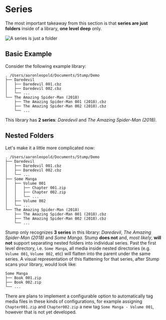 # Series

The most important takeaway from this section is that **series are just folders** inside of a library, **one level deep** only.

![A series is just a folder](/images/1folder1series.gif)

## Basic Example

Consider the following example library:

```
. /Users/aaronleopold/Documents/Stump/Demo
├── Daredevil
│   ├── Daredevil 001.cbz
│   ├── Daredevil 002.cbz
│   └── ...
└── The Amazing Spider-Man (2018)
    ├── The Amazing Spider-Man 001 (2018).cbz
    ├── The Amazing Spider-Man 002 (2018).cbz
    └── ...
```

This library has **2 series**: _Daredevil_ and _The Amazing Spider-Man (2018)_.

## Nested Folders

Let's make it a little more complicated now:

```
. /Users/aaronleopold/Documents/Stump/Demo
├── Daredevil
│   ├── Daredevil 001.cbz
│   ├── Daredevil 002.cbz
│   └── ...
├── Some Manga
│   ├── Volume 001
│   │   ├── Chapter 001.zip
│   │   ├── Chapter 002.zip
│   │   └── ...
│   ├── Volume 002
│   └── ...
└── The Amazing Spider-Man (2018)
    ├── The Amazing Spider-Man 001 (2018).cbz
    ├── The Amazing Spider-Man 002 (2018).cbz
    └── ...
```

Stump only recognizes **3 series** in this library: _Daredevil_, _The Amazing Spider-Man (2018)_ and _Some Manga_. Stump **does not** and, _most likely_, **will not** support separating nested folders into individual series. Past the first level directory, i.e. `Some Manga`, all media inside nested directories (e.g. `Volume 001`, `Volume 002`, etc) will flatten into the parent under the same series. A visual representation of this flattening for that series, after Stump scans your library, would look like:

```
Some Manga
├── Book 001.zip
├── Book 002.zip
└── ...
```

There are plans to implement a configurable option to automatically tag media files in these kinds of configurations, for example assigning `Chapter001.zip` and `Chapter002.zip` a new tag `Some Manga - Volume 001`, however that is not yet developed.
